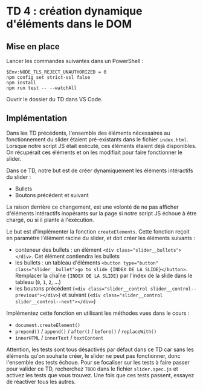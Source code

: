 # TD 4 : création dynamique d'éléments dans le DOM

## Mise en place

Lancer les commandes suivantes dans un PowerShell :

```console
$Env:NODE_TLS_REJECT_UNAUTHORIZED = 0
npm config set strict-ssl false
npm install
npm run test -- --watchAll
```

Ouvrir le dossier du TD dans VS Code.

## Implémentation

Dans les TD précédents, l'ensemble des éléments nécessaires au fonctionnement
du slider étaient pré-existants dans le fichier `index.html`. Lorsque notre
script JS était exécuté, ces éléments étaient déjà disponibles. On récupérait
ces éléments et on les modifiait pour faire fonctionner le slider. 

Dans ce TD, notre but est de créer dynamiquement les éléments intéractifs du slider : 

* Bullets
* Boutons précédent et suivant

La raison derrière ce changement, est une volonté de ne pas afficher d'éléments
intéractifs inopérants sur la page si notre script JS échoue à être chargé, ou
si il plante à l'exécution.

Le but est d'implémenter la fonction `createElements`. Cette fonction reçoit en paramètre l'élément racine du slider, et doit créer les éléments suivants :

* conteneur des bullets : un élément `<div class="slider__bullets"></div>`. Cet élément contiendra les bullets
* les bullets : un tableau d'éléments `<button type="button" class="slider__bullet">go to slide {INDEX DE LA SLIDE}</button>`. Remplacer la chaîne `{INDEX DE LA SLIDE}` par l'index de la slide dans le tableau (`0`, `1`, `2`, ...)
* les boutons précédent (`<div class="slider__control slider__control--previous"></div>`) et suivant (`<div class="slider__control slider__control--next"></div>`)

Implémentez cette fonction en utilisant les méthodes vues dans le cours :

* `document.createElement()`
* `prepend()` / `append()` / `after()` / `before()` / `replaceWith()`
* `innerHTML` / `innerText` / `textContent`

Attention, les tests sont tous désactivés par défaut dans ce TD car sans les
éléments qu'on souhaite créer, le slider ne peut pas fonctionner, donc
l'ensemble des tests échoue. Pour se focaliser sur les tests à faire passer
pour valider ce TD, recherchez `TODO` dans le fichier `slider.spec.js` et
activez les tests que vous trouvez. Une fois que ces tests passent, essayez de
réactiver tous les autres.
